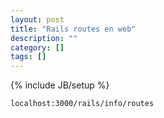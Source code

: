 ```yaml
---
layout: post
title: "Rails routes en web"
description: ""
category: []
tags: []
---
```

{% include JB/setup %}


    localhost:3000/rails/info/routes